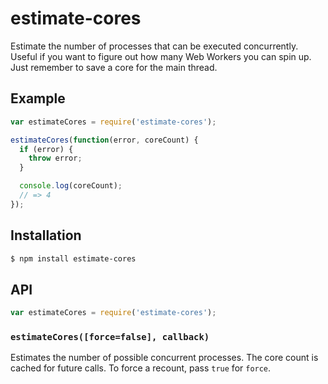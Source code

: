 # estimate-cores

Estimate the number of processes that can be executed concurrently. Useful if
you want to figure out how many Web Workers you can spin up. Just remember to
save a core for the main thread.

## Example

``` javascript
var estimateCores = require('estimate-cores');

estimateCores(function(error, coreCount) {
  if (error) {
    throw error;
  }

  console.log(coreCount);
  // => 4
});
```

## Installation

``` bash
$ npm install estimate-cores
```

## API

``` javascript
var estimateCores = require('estimate-cores');
```

### `estimateCores([force=false], callback)`

Estimates the number of possible concurrent processes. The core count is cached
for future calls. To force a recount, pass `true` for `force`.
